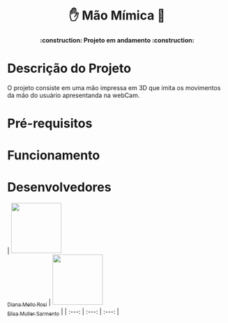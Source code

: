 <h1 align= "center"> ✋ Mão Mímica 🤖 </h1>
<h4 align="center"> 
    :construction:  Projeto em andamento  :construction:
</h4>

# Descrição do Projeto
O projeto consiste em uma mão impressa em 3D que imita os movimentos da mão do usuário apresentanda na webCam.

# Pré-requisitos

# Funcionamento 

# Desenvolvedores
| [<img loading="lazy" src="https://avatars.githubusercontent.com/u/136736744?v=4" width=115><br><sub>Diana Mello Rosi</sub>](https://github.com/dianamross) |  [<img loading="lazy" src="https://avatars.githubusercontent.com/u/136653897?v=4" width=115><br><sub>Elisa Muller Sarmento</sub>](https://github.com/BeWSM) |
| :---: | :---: | :---: |
